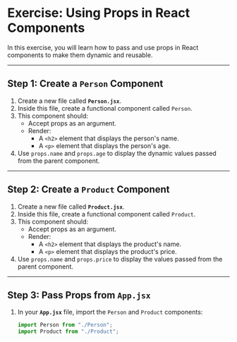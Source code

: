 # Exercise: Using Props in React Components

In this exercise, you will learn how to pass and use props in React components to make them dynamic and reusable.

---

## Step 1: Create a `Person` Component

1. Create a new file called **`Person.jsx`**.
2. Inside this file, create a functional component called `Person`.
3. This component should:
   - Accept props as an argument.
   - Render:
     - A `<h2>` element that displays the person's name.
     - A `<p>` element that displays the person's age.
4. Use `props.name` and `props.age` to display the dynamic values passed from the parent component.

---

## Step 2: Create a `Product` Component

1. Create a new file called **`Product.jsx`**.
2. Inside this file, create a functional component called `Product`.
3. This component should:
   - Accept props as an argument.
   - Render:
     - A `<h2>` element that displays the product's name.
     - A `<p>` element that displays the product's price.
4. Use `props.name` and `props.price` to display the values passed from the parent component.

---

## Step 3: Pass Props from `App.jsx`

1. In your **`App.jsx`** file, import the `Person` and `Product` components:
   ```javascript
   import Person from "./Person";
   import Product from "./Product";
